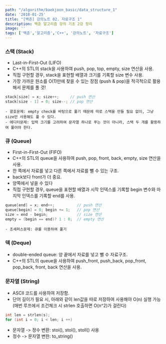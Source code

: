 ```yaml
---
path: "/algorithm/baekjoon_basic/data_structure_1"
date: '2018-01-25'
title: "[백준] 강의노트 02. 자료구조 1"
description: 백준 알고리즘 강의 기초 2강 정리
image: ''
tags: ['백준','알고리즘','C++', '강의노트', '자료구조']
---
```


### 스택 (Stack)
- Last-in-First-Out (LIFO)
- C++의 STL의 stack을 사용하여 push, pop, top, empty, size 연산을 사용.
- 직접 구현할 경우, stack을 표현할 배열과 크기를 기록할 size 변수 사용.
- 가장 가까운 원소를 O(1)만에 찾을 수 있는 장점 (push & pop)을 적극적으로 활용해서 문제를 풀 것!
```cpp
stack[size] = x; size++;     // push 연산
stack[size - 1] = 0; size--; // pop 연산
```
    - 괄호문제: empty check를 바탕으로 풀기 때문에 따로 스택을 만들 필요 없이, 그냥 size만 사용해도 풀 수 있다.
    - 에디터문제: 입력 크기를 고려하여 문자열 하나로 푸는 것이 아니라, 스택 두 개를 활용하여 풀어야 한다.

### 큐 (Queue)
- First-in-First-Out (FIFO)
- C++의 STL의 queue을 사용하여 push, pop, front, back, empty, size 연산을 사용.
- 한 쪽에서 자료를 넣고 다른 쪽에서 자료를 뺄 수 있는 구조.
- back보다 front가 더 중요.
- 양쪽에서 넣을 수 있다
- 직접 구현할 경우, queue을 표현할 배열과 시작 인덱스를 기록할 begin 변수와 마지막 인덱스를 기록할 end를 사용.
```cpp
queue[end] = x; end++;          // push 연산
queue[begin] = 0; begin += 1;   // pop 연산
size = end - begin;             // size 연산 
empty = (begin == end)? 1 : 0;  // empty 연산
```
    - 조세퍼스문제: 큐를 이용하여 풀기

### 덱 (Deque)
- double-ended queue: 양 끝에서 자료를 넣고 뺄 수 자료구조.
- C++의 STL의 queue을 사용하여 push_front, push_back, pop_front, pop_back, front, back 연산을 사용.

### 문자열 (String)
- ASCII 코드를 사용하여 저장함.
- 단어 길이가 필요 시, 아래와 같이 len값을 따로 저장하여 사용해야 O(n) 실행 가능 (매번 루프에서 조건체크 시 strlen 호출하면 O(n^2)가 걸린다)
```cpp
int len = strlen(s);
for (int i = 0; i < len; i ++)
```
- 문자열 -> 정수 변환: stoi(), stol(), stoll() 사용
- 정수 -> 문자열 변한: to_string()